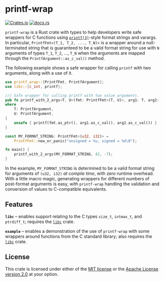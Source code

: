# printf-wrap

[![Crates.io](https://img.shields.io/crates/v/printf-wrap)](https://crates.io/crates/printf-wrap)
[![docs.rs](https://img.shields.io/docsrs/printf-wrap)](https://docs.rs/printf-wrap)

`printf-wrap` is a Rust crate with types to help developers write safe wrappers for
C functions using [`printf(3)`]-style format strings and varargs.
In particular, `PrintfFmt<(T_1, T_2, ..., T_N)>` is a wrapper around a null-terminated string
that is guaranteed to be a valid format string for use with `N` arguments of types
`T_1`,&nbsp;`T_2`,&nbsp;&hellip;,&nbsp;`T_N`
when the arguments are mapped through the `PrintfArgument::as_c_val()` method.

The following example shows a safe wrapper for calling `printf` with two arguments,
along with a use of it.

```rust
use printf_wrap::{PrintfFmt, PrintfArgument};
use libc::{c_int, printf};

/// Safe wrapper for calling printf with two value arguments.
pub fn printf_with_2_args<T, U>(fmt: PrintfFmt<(T, U)>, arg1: T, arg2: U) -> c_int
where
    T: PrintfArgument,
    U: PrintfArgument,
{
    unsafe { printf(fmt.as_ptr(), arg1.as_c_val(), arg2.as_c_val()) }
}

const MY_FORMAT_STRING: PrintfFmt<(u32, i32)> =
    PrintfFmt::new_or_panic("unsigned = %u, signed = %d\0");

fn main() {
    printf_with_2_args(MY_FORMAT_STRING, 42, -7);
}
```

In the example, `MY_FORMAT_STRING` is determined to be a valid format string
for arguments of `(u32, i32)` _at compile time_, with zero runtime overhead.
With a little macro magic, generating wrappers for different numbers of post-format
arguments is easy, with `printf-wrap` handling the validation and conversion of
values to C-compatible equivalents.

## Features

**`libc`** &ndash; enables support relating to the C types
`size_t`, `intmax_t`, and `ptrdiff_t`; requires the [`libc`] crate.

**`example`** &ndash; enables a demonstration of the use of `printf-wrap`
with some wrappers around functions from the C standard library; also
requires the [`libc`] crate.

## License

This crate is licensed under either of the [MIT license](LICENSE-MIT)
or the [Apache License version 2.0](LICENSE-Apache-2.0) at your option.

[`printf(3)`]: https://man7.org/linux/man-pages/man3/printf.3.html
[`libc`]: https://crates.io/crates/libc
